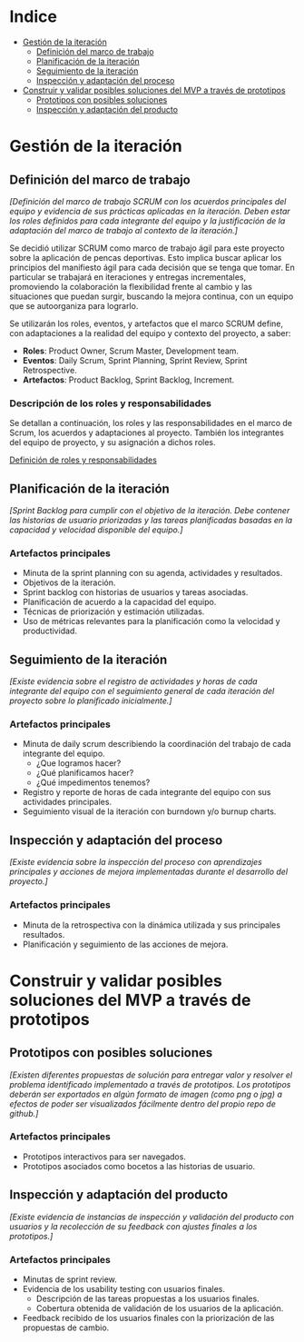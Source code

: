 # Indice

- [Gestión de la iteración](#gestión-de-la-iteración)
  - [Definición del marco de trabajo](#definición-del-marco-de-trabajo)
  - [Planificación de la iteración](#planificación-de-la-iteración)
  - [Seguimiento de la iteración](#seguimiento-de-la-iteración)
  - [Inspección y adaptación del proceso](#inspección-y-adaptación-del-proceso)
- [Construir y validar posibles soluciones del MVP a través de prototipos](#construir-y-validar-posibles-soluciones-del-mvp-a-través-de-prototipos)
  - [Prototipos con posibles soluciones](#prototipos-con-posibles-soluciones)
  - [Inspección y adaptación del producto](#inspección-y-adaptación-del-producto)

# Gestión de la iteración

## Definición del marco de trabajo

_[Definición del marco de trabajo SCRUM con los acuerdos principales del equipo y evidencia de sus prácticas aplicadas en la iteración. Deben estar los roles definidos para cada integrante del equipo y la justificación de la adaptación del marco de trabajo al contexto de la iteración.]_

Se decidió utilizar SCRUM como marco de trabajo ágil para este proyecto sobre la aplicación de pencas deportivas. Esto implica buscar aplicar los principios del manifiesto ágil para cada decisión que se tenga que tomar. En particular se trabajará en iteraciones y entregas incrementales, promoviendo la colaboración la flexibilidad frente al cambio y las situaciones que puedan surgir, buscando la mejora continua, con un equipo que se autoorganiza para lograrlo.

Se utilizarán los roles, eventos, y artefactos que el marco SCRUM define, con adaptaciones a la realidad del equipo y contexto del proyecto, a saber:

- **Roles**: Product Owner, Scrum Master, Development team.
- **Eventos**: Daily Scrum, Sprint Planning, Sprint Review, Sprint Retrospective.
- **Artefactos**: Product Backlog, Sprint Backlog, Increment.

### Descripción de los roles y responsabilidades

Se detallan a continuación, los roles y las responsabilidades en el marco de Scrum, los acuerdos y adaptaciones al proyecto. También los integrantes del equipo de proyecto, y su asignación a dichos roles.

[Definición de roles y responsabilidades](RolesYResponsabilidades.md)


## Planificación de la iteración

_[Sprint Backlog para cumplir con el objetivo de la iteración. Debe contener las historias de usuario priorizadas y las tareas planificadas basadas en la capacidad y velocidad disponible del equipo.]_

### Artefactos principales

- Minuta de la sprint planning con su agenda, actividades y resultados.
- Objetivos de la iteración.
- Sprint backlog con historias de usuarios y tareas asociadas.
- Planificación de acuerdo a la capacidad del equipo.
- Técnicas de priorización y estimación utilizadas.
- Uso de métricas relevantes para la planificación como la velocidad y productividad.

## Seguimiento de la iteración

_[Existe evidencia sobre el registro de actividades y horas de cada integrante del equipo con el seguimiento general de cada iteración del proyecto sobre lo planificado inicialmente.]_

### Artefactos principales

- Minuta de daily scrum describiendo la coordinación del trabajo de cada integrante del equipo.
  - ¿Que logramos hacer?
  - ¿Qué planificamos hacer?
  - ¿Qué impedimentos tenemos?
- Registro y reporte de horas de cada integrante del equipo con sus actividades principales.
- Seguimiento visual de la iteración con burndown y/o burnup charts.

## Inspección y adaptación del proceso

_[Existe evidencia sobre la inspección del proceso con aprendizajes principales y acciones de mejora implementadas durante el desarrollo del proyecto.]_

### Artefactos principales

- Minuta de la retrospectiva con la dinámica utilizada y sus principales resultados.
- Planificación y seguimiento de las acciones de mejora.

# Construir y validar posibles soluciones del MVP a través de prototipos

## Prototipos con posibles soluciones

_[Existen diferentes propuestas de solución para entregar valor y resolver el problema identificado implementado a través de prototipos. Los prototipos deberán ser exportados en algún formato de imagen (como png o jpg) a efectos de poder ser visualizados fácilmente dentro del propio repo de github.]_

### Artefactos principales

- Prototipos interactivos para ser navegados.
- Prototipos asociados como bocetos a las historias de usuario.

## Inspección y adaptación del producto

_[Existe evidencia de instancias de inspección y validación del producto con usuarios y la recolección de su feedback con ajustes finales a los prototipos.]_

### Artefactos principales

- Minutas de sprint review.
- Evidencia de los usability testing con usuarios finales.
  - Descripción de las tareas propuestas a los usuarios finales.
  - Cobertura obtenida de validación de los usuarios de la aplicación.
- Feedback recibido de los usuarios finales con la priorización de las propuestas de cambio.
